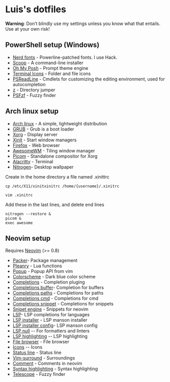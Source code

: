# Luis's dotfiles

**Warning**: Don’t blindly use my settings unless you know what that entails. Use at your own risk!

## PowerShell setup (Windows)

- [Nerd fonts](https://github.com/ryanoasis/nerd-fonts) - Powerline-patched fonts. I use Hack.
- [Scoop](https://scoop.sh/) - A command-line installer
- [Oh My Posh](https://ohmyposh.dev/) - Prompt theme engine
- [Terminal Icons](https://github.com/devblackops/Terminal-Icons) - Folder and file icons
- [PSReadLine](https://docs.microsoft.com/en-us/powershell/module/psreadline/) - Cmdlets for customizing the editing environment, used for autocompletion
- [z](https://www.powershellgallery.com/packages/z) - Directory jumper
- [PSFzf](https://github.com/kelleyma49/PSFzf) - Fuzzy finder

## Arch linux setup

- [Arch linux](https://archlinux.org) - A simple, lightweight distribution
- [GRUB](https://wiki.archlinux.org/title/GRUB#UEFI_systems) - Grub is a boot loader
- [Xorg](https://wiki.archlinux.org/title/Xorg) - Display server
- [Xinit](https://wiki.archlinux.org/title/xinit) - Start window managers
- [Firefox](https://wiki.archlinux.org/title/firefox) - Web browser
- [AwesomeWM](https://wiki.archlinux.org/title/awesome) - Tiling window manager
- [Picom](https://wiki.archlinux.org/title/picom) - Standalone compositor for Xorg
- [Alacritty](https://wiki.archlinux.org/title/Alacritty) - Terminal
- [Nitrogen](https://wiki.archlinux.org/title/nitrogen)- Desktop wallpaper

Create in the home directory a file named .xinittrc

```
cp /etc/X11/xinitxinitrc /home/{username}/.xinitrc

vim .xinitrc
```

Add these in the last lines, and delete end lines

```
nitrogen --restore &
picom &
exec awesome
```

## Neovim setup

Requires [Neovim](https://neovim.io/) (>= 0.8)

- [Packer](https://github.com/wbthomason/packer.nvim)- Package management
- [Pleanry](https://github.com/nvim-lua/plenary.nvim) - Lua functions
- [Popup](https://github.com/nvim-lua/popup.nvim) - Popup API from vim
- [Colorscheme](https://github.com/cocopon/iceberg.vim/) - Dark blue color scheme
- [Completions](https://github.com/hrsh7th/nvim-cmp) - Completion pluging
- [Completions buffer](https://github.com/hrsh7th/cmp-buffer)- Completion for buffers
- [Completions paths](https://github.com/hrsh7th/cmp-path) - Completions for paths
- [Completions cmd](https://github.com/hrsh7th/cmp-cmdline) - Completions for cmd
- [Completions snippet](https://github.com/saadparwaiz1/cmp_luasnip) - Completions for snippets
- [Snipet engine](https://github.com/L3MON4D3/LuaSnip) - Snippets for neovim
- [LSP](https://github.com/neovim/nvim-lspconfig)- LSP completions for languages
- [LSP installer](https://github.com/williamboman/mason.nvim) - LSP manson installer
- [LSP installer config](https://github.com/williamboman/mason-lspconfig.nvim)- LSP manson config
- [LSP null](https://github.com/jose-elias-alvarez/null-ls.nvim) -- For formatters and linters
- [LSP highlighting](https://github.com/RRethy/vim-illuminate) -- LSP highlighting
- [File browser](https://github.com/nvim-tree/nvim-tree.lua) - File browser
- [Icons](https://github.com/ryanoasis/vim-devicons) -- Icons
- [Status line](https://github.com/nvim-lualine/lualine.nvim) - Status line
- [Vim-surround](https://github.com/tpope/vim-surround) - Surroundings
- [Comment](https://github.com/numToStr/Comment.nvim) - Comments in neovim
- [Syntax highlighting](https://github.com/nvim-treesitter/nvim-treesitter) - Syntax highlighting
- [Telescope](https://github.com/nvim-telescope/telescope.nvim) - Fuzzy finder


